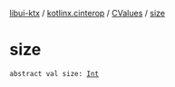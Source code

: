[libui-ktx](../../index.md) / [kotlinx.cinterop](../index.md) / [CValues](index.md) / [size](./size.md)

# size

`abstract val size: `[`Int`](https://kotlinlang.org/api/latest/jvm/stdlib/kotlin/-int/index.html)